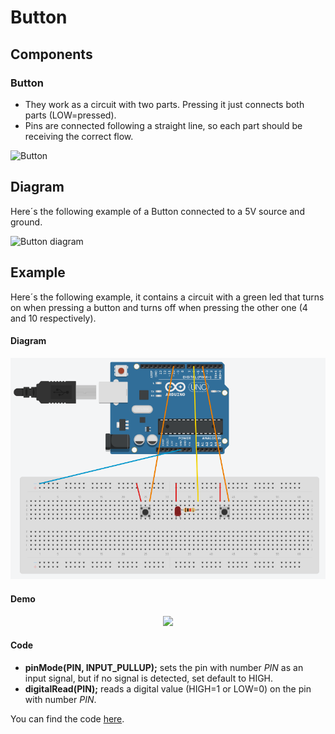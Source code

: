 
# Button

## Components 
### Button

* They work as a circuit with two parts. Pressing it just connects both parts (LOW=pressed).
* Pins are connected following a straight line, so each part should be receiving the correct flow.

<img title="Button" src="https://www.projecthub.in/wp-content/uploads/2019/12/pushbutton_diagram.png" width=200/>

## Diagram

Here´s the following example of a Button connected to a 5V source and ground.

![Button diagram](./img/Button_diagram.jpeg)

## Example
Here´s the following example, it contains a circuit with a green led that turns on when pressing a button and turns off when pressing the other one (4 and 10 respectively).

#### Diagram
![Button example](./img/Button_example.png)

#### Demo
<p align="center"><img src="./img/Button_demo.gif"/></p>

#### Code

* **pinMode(PIN, INPUT_PULLUP);** sets the pin with number *PIN* as an input signal, but if no signal is detected, set default to HIGH.
* **digitalRead(PIN);** reads a digital value (HIGH=1 or LOW=0) on the pin with number *PIN*.

You can find the code [here](./Button.ino).
